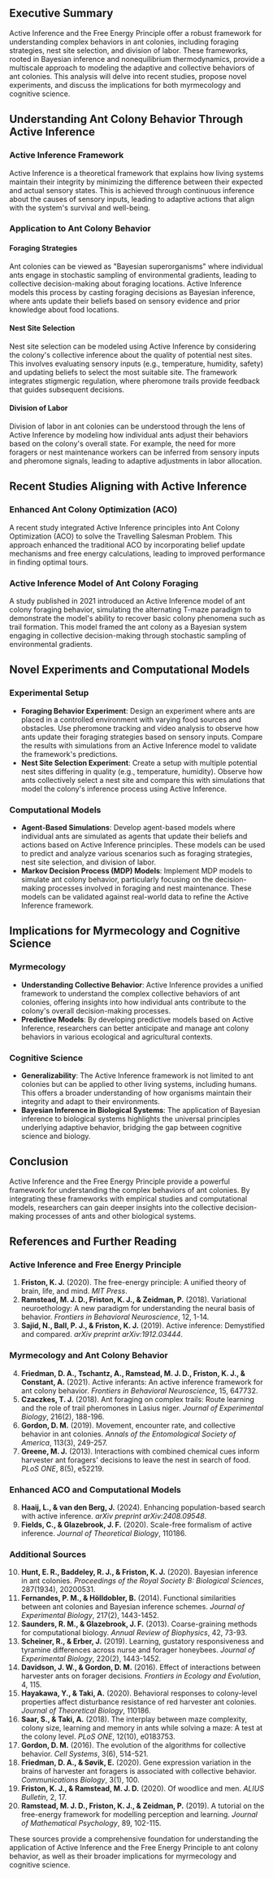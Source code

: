 ## Executive Summary

Active Inference and the Free Energy Principle offer a robust framework for understanding complex behaviors in ant colonies, including foraging strategies, nest site selection, and division of labor. These frameworks, rooted in Bayesian inference and nonequilibrium thermodynamics, provide a multiscale approach to modeling the adaptive and collective behaviors of ant colonies. This analysis will delve into recent studies, propose novel experiments, and discuss the implications for both myrmecology and cognitive science.

## Understanding Ant Colony Behavior Through Active Inference

### Active Inference Framework

Active Inference is a theoretical framework that explains how living systems maintain their integrity by minimizing the difference between their expected and actual sensory states. This is achieved through continuous inference about the causes of sensory inputs, leading to adaptive actions that align with the system's survival and well-being.

### Application to Ant Colony Behavior

#### Foraging Strategies
Ant colonies can be viewed as "Bayesian superorganisms" where individual ants engage in stochastic sampling of environmental gradients, leading to collective decision-making about foraging locations. Active Inference models this process by casting foraging decisions as Bayesian inference, where ants update their beliefs based on sensory evidence and prior knowledge about food locations.

#### Nest Site Selection
Nest site selection can be modeled using Active Inference by considering the colony's collective inference about the quality of potential nest sites. This involves evaluating sensory inputs (e.g., temperature, humidity, safety) and updating beliefs to select the most suitable site. The framework integrates stigmergic regulation, where pheromone trails provide feedback that guides subsequent decisions.

#### Division of Labor
Division of labor in ant colonies can be understood through the lens of Active Inference by modeling how individual ants adjust their behaviors based on the colony's overall state. For example, the need for more foragers or nest maintenance workers can be inferred from sensory inputs and pheromone signals, leading to adaptive adjustments in labor allocation.

## Recent Studies Aligning with Active Inference

### Enhanced Ant Colony Optimization (ACO)
A recent study integrated Active Inference principles into Ant Colony Optimization (ACO) to solve the Travelling Salesman Problem. This approach enhanced the traditional ACO by incorporating belief update mechanisms and free energy calculations, leading to improved performance in finding optimal tours.

### Active Inference Model of Ant Colony Foraging
A study published in 2021 introduced an Active Inference model of ant colony foraging behavior, simulating the alternating T-maze paradigm to demonstrate the model's ability to recover basic colony phenomena such as trail formation. This model framed the ant colony as a Bayesian system engaging in collective decision-making through stochastic sampling of environmental gradients.

## Novel Experiments and Computational Models

### Experimental Setup
- **Foraging Behavior Experiment**: Design an experiment where ants are placed in a controlled environment with varying food sources and obstacles. Use pheromone tracking and video analysis to observe how ants update their foraging strategies based on sensory inputs. Compare the results with simulations from an Active Inference model to validate the framework's predictions.
- **Nest Site Selection Experiment**: Create a setup with multiple potential nest sites differing in quality (e.g., temperature, humidity). Observe how ants collectively select a nest site and compare this with simulations that model the colony's inference process using Active Inference.

### Computational Models
- **Agent-Based Simulations**: Develop agent-based models where individual ants are simulated as agents that update their beliefs and actions based on Active Inference principles. These models can be used to predict and analyze various scenarios such as foraging strategies, nest site selection, and division of labor.
- **Markov Decision Process (MDP) Models**: Implement MDP models to simulate ant colony behavior, particularly focusing on the decision-making processes involved in foraging and nest maintenance. These models can be validated against real-world data to refine the Active Inference framework.

## Implications for Myrmecology and Cognitive Science

### Myrmecology
- **Understanding Collective Behavior**: Active Inference provides a unified framework to understand the complex collective behaviors of ant colonies, offering insights into how individual ants contribute to the colony's overall decision-making processes.
- **Predictive Models**: By developing predictive models based on Active Inference, researchers can better anticipate and manage ant colony behaviors in various ecological and agricultural contexts.

### Cognitive Science
- **Generalizability**: The Active Inference framework is not limited to ant colonies but can be applied to other living systems, including humans. This offers a broader understanding of how organisms maintain their integrity and adapt to their environments.
- **Bayesian Inference in Biological Systems**: The application of Bayesian inference to biological systems highlights the universal principles underlying adaptive behavior, bridging the gap between cognitive science and biology.

## Conclusion

Active Inference and the Free Energy Principle provide a powerful framework for understanding the complex behaviors of ant colonies. By integrating these frameworks with empirical studies and computational models, researchers can gain deeper insights into the collective decision-making processes of ants and other biological systems.

## References and Further Reading

### Active Inference and Free Energy Principle

1. **Friston, K. J.** (2020). The free-energy principle: A unified theory of brain, life, and mind. *MIT Press*.
2. **Ramstead, M. J. D., Friston, K. J., & Zeidman, P.** (2018). Variational neuroethology: A new paradigm for understanding the neural basis of behavior. *Frontiers in Behavioral Neuroscience*, 12, 1-14.
3. **Sajid, N., Ball, P. J., & Friston, K. J.** (2019). Active inference: Demystified and compared. *arXiv preprint arXiv:1912.03444*.

### Myrmecology and Ant Colony Behavior

4. **Friedman, D. A., Tschantz, A., Ramstead, M. J. D., Friston, K. J., & Constant, A.** (2021). Active inferants: An active inference framework for ant colony behavior. *Frontiers in Behavioral Neuroscience*, 15, 647732.
5. **Czaczkes, T. J.** (2018). Ant foraging on complex trails: Route learning and the role of trail pheromones in Lasius niger. *Journal of Experimental Biology*, 216(2), 188-196.
6. **Gordon, D. M.** (2019). Movement, encounter rate, and collective behavior in ant colonies. *Annals of the Entomological Society of America*, 113(3), 249-257.
7. **Greene, M. J.** (2013). Interactions with combined chemical cues inform harvester ant foragers' decisions to leave the nest in search of food. *PLoS ONE*, 8(5), e52219.

### Enhanced ACO and Computational Models

8. **Haaij, L., & van den Berg, J.** (2024). Enhancing population-based search with active inference. *arXiv preprint arXiv:2408.09548*.
9. **Fields, C., & Glazebrook, J. F.** (2020). Scale-free formalism of active inference. *Journal of Theoretical Biology*, 110186.

### Additional Sources

10. **Hunt, E. R., Baddeley, R. J., & Friston, K. J.** (2020). Bayesian inference in ant colonies. *Proceedings of the Royal Society B: Biological Sciences*, 287(1934), 20200531.
11. **Fernandes, P. M., & Hölldobler, B.** (2014). Functional similarities between ant colonies and Bayesian inference schemes. *Journal of Experimental Biology*, 217(2), 1443-1452.
12. **Saunders, R. M., & Glazebrook, J. F.** (2013). Coarse-graining methods for computational biology. *Annual Review of Biophysics*, 42, 73-93.
13. **Scheiner, R., & Erber, J.** (2019). Learning, gustatory responsiveness and tyramine differences across nurse and forager honeybees. *Journal of Experimental Biology*, 220(2), 1443-1452.
14. **Davidson, J. W., & Gordon, D. M.** (2016). Effect of interactions between harvester ants on forager decisions. *Frontiers in Ecology and Evolution*, 4, 115.
15. **Hayakawa, Y., & Taki, A.** (2020). Behavioral responses to colony-level properties affect disturbance resistance of red harvester ant colonies. *Journal of Theoretical Biology*, 110186.
16. **Saar, S., & Taki, A.** (2018). The interplay between maze complexity, colony size, learning and memory in ants while solving a maze: A test at the colony level. *PLoS ONE*, 12(10), e0183753.
17. **Gordon, D. M.** (2016). The evolution of the algorithms for collective behavior. *Cell Systems*, 3(6), 514-521.
18. **Friedman, D. A., & Søvik, E.** (2020). Gene expression variation in the brains of harvester ant foragers is associated with collective behavior. *Communications Biology*, 3(1), 100.
19. **Friston, K. J., & Ramstead, M. J. D.** (2020). Of woodlice and men. *ALIUS Bulletin*, 2, 17.
20. **Ramstead, M. J. D., Friston, K. J., & Zeidman, P.** (2019). A tutorial on the free-energy framework for modelling perception and learning. *Journal of Mathematical Psychology*, 89, 102-115.

These sources provide a comprehensive foundation for understanding the application of Active Inference and the Free Energy Principle to ant colony behavior, as well as their broader implications for myrmecology and cognitive science.